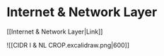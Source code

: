 # Internet & Network Layer

[[Internet & Network Layer|Link]]

![[CIDR I & NL CROP.excalidraw.png|600]]